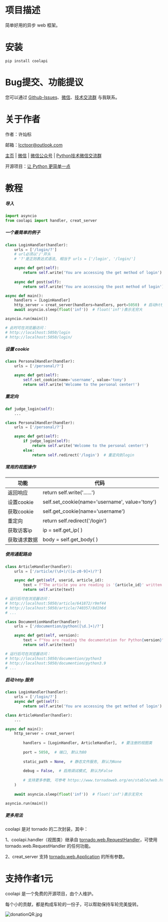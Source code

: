 # 项目描述

简单好用的异步 web 框架。

# 安装

```
pip install coolapi
```

# Bug提交、功能提议

您可以通过 [Github-Issues](https://github.com/lcctoor/lccpy/issues)、[微信](https://raw.githubusercontent.com/lcctoor/me/main/author/WeChatQR-max.jpg)、[技术交流群](https://raw.githubusercontent.com/lcctoor/me/main/lccpy/WechatReadersGroupQR-original.jpg) 与我联系。

# 关于作者

作者：许灿标

邮箱：lcctoor@outlook.com

[主页](https://github.com/lcctoor/me#readme) | [微信](https://raw.githubusercontent.com/lcctoor/me/main/author/WeChatQR-max.jpg) | [微信公众号](https://raw.githubusercontent.com/lcctoor/me/main/lccpy/WechatSubscribeQR-max.jpg) | [Python技术微信交流群](https://raw.githubusercontent.com/lcctoor/me/main/lccpy/WechatReadersGroupQR-original.jpg)

开源项目：[让 Python 更简单一点](https://github.com/lcctoor/lccpy#readme)

# 教程

##### 导入

```python
import asyncio
from coolapi import handler, creat_server
```

##### 一个最简单的例子

```python
class LoginHandler(handler):
    urls = ['/login/?']
    # url必须以'/'开头
    # '?'是正则表达式语法, 相当于 urls = ['/login', '/login/']

    async def get(self):
        return self.write('You are accessing the get method of login')
  
    async def post(self):
        return self.write('You are accessing the post method of login')

async def main():
    handlers = [LoginHandler]
    http_server = creat_server(handlers=handlers, port=5050)  # 启动http异步任务
    await asyncio.sleep(float('inf'))  # float('inf')表示无穷大

asyncio.run(main())

# 此时可在浏览器访问：
# http://localhost:5050/login
# http://localhost:5050/login/
```

##### 设置 cookie

```python
class PersonalHandler(handler):
    urls = ['/personal/?']

    async def get(self):
        self.set_cookie(name='username', value='tony')
        return self.write('Welcome to the personal center!')
```

##### 重定向

```python
def judge_login(self):
    ...

class PersonalHandler(handler):
    urls = ['/personal/?']

    async def get(self):
        if judge_login(self):
            return self.write('Welcome to the personal center!')
        else:
            return self.redirect('/login')  # 重定向到login
```

##### 常用的视图操作

| 功能         | 代码                                           |
| ------------ | ---------------------------------------------- |
| 返回响应     | return self.write('......')                    |
| 设置cookie   | self.set_cookie(name='username', value='tony') |
| 获取cookie   | self.get_cookie(name='username')               |
| 重定向       | return self.redirect('/login')                 |
| 获取访客ip   | ip = self.get_ip( )                            |
| 获取请求数据 | body = self.get_body( )                        |

##### 使用通配路由

```python
class ArticleHandler(handler):
    urls = ['/article/(\d+)/([a-z0-9]+)/?']

    async def get(self, userid, article_id):
        text = f"The article you are reading is '{article_id}' written by {userid}"
        return self.write(text)

# 运行后可在浏览器访问：
# http://localhost:5050/article/641872/r9mf44
# http://localhost:5050/article/740357/8d1h6d
# ...
```

```python
class DocumentionHandler(handler):
    urls = ['/documention/python([\d.]+)/?']

    async def get(self, version):
        text = f"You are reading the documentation for Python{version}"
        return self.write(text)

# 运行后可在浏览器访问：
# http://localhost:5050/documention/python3
# http://localhost:5050/documention/python3.9
# ...
```

##### 启动 http 服务

```python
class LoginHandler(handler):
    urls = ['/login/?']
    async def get(self):
        return self.write('You are accessing the get method of login')

class ArticleHandler(handler):
    ...

async def main():
    http_server = creat_server(
      
        handlers = [LoginHandler, ArticleHandler],  # 要注册的视图类
      
        port = 5050,  # 端口, 默认为80
      
        static_path = None,  # 静态文件服务, 默认为None
      
        debug = False,  # 启用调试模式, 默认为False
      
        # 支持更多参数, 可参考 https://www.tornadoweb.org/en/stable/web.html#tornado.web.Application
    )
  
    await asyncio.sleep(float('inf'))  # float('inf')表示无穷大

asyncio.run(main())
```

##### 更多用法

coolapi 是对 tornado 的二次封装，其中：

1、coolapi.handler（视图类）继承自 [tornado.web.RequestHandler](https://www.tornadoweb.org/en/stable/web.html#request-handlers)，可使用 tornado.web.RequestHandler 的任何功能。

2、creat_server 支持 [tornado.web.Application](https://www.tornadoweb.org/en/stable/web.html#tornado.web.Application) 的所有参数。

# 支持作者1元

coolapi 是一个免费的开源项目，由个人维护。

每个小的贡献，都是构成车轮的一份子，可以帮助保持车轮完美旋转。

![donationQR.jpg](https://raw.githubusercontent.com/lcctoor/me/main/donation/donationQR-1rmb-200x200.jpg)
